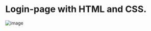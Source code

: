 # Login-page with HTML and CSS.

![image](https://user-images.githubusercontent.com/120687641/231161809-17cc5b56-64f3-421f-a40c-da3a4dfd463e.png)
